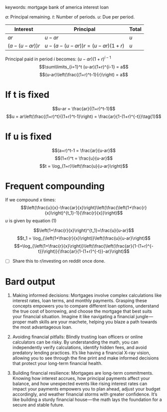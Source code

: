 keywords: mortgage bank of america interest loan

$a$: Principal remaining.
$t$: Number of periods.
$u$: Due per period.

| Interest | Principal | Total |  
| -------- | -------- | -------- |  
| $ar$ | $u-ar$ | $u$ |  
| $(a-(u-ar))r$ | $u-(a-(u-ar))r = (u-ar)(1+r)$ | $u$ |


Principal paid in period $i$ becomes: $(u-ar)(1+r)^{i-1}$
$$\sum\limits_{i=1}^t (u-ar)(1+r)^{i-1} = a$$
$$(u-ar)\left(\frac{(1+r)^t-1}{r}\right) = a$$
# If t is fixed
$$u-ar = \frac{ar}{(1+r)^t-1}$$
$$u = ar\left(\frac{(1+r)^t}{(1+r)^t-1}\right) = \frac{ar}{1-(1+r)^{-t}}\tag{1}$$
# If u is fixed
$$(a+r)^t-1 = \frac{ar}{u-ar}$$
$$(1+r)^t = \frac{u}{u-ar}$$
$$t = \log_{1+r}\left(\frac{u}{u-ar}\right)$$
# Frequent compounding
If we compound $x$ times:
$$\left(\frac{u}{x}-\frac{ar}{x}\right)\left(\frac{\left(1+\frac{r}{x}\right)^{t_1}-1}{\frac{r}{x}}\right)$$
$u$ is given by equation (1)

$$\left(1+\frac{r}{x}\right)^{t_1}=\frac{u}{u-ar}$$
$$t_1 = \log_{\left(1+\frac{r}{x}\right)}\left(\frac{u}{u-ar}\right)$$
$$=\log_{\left(1+\frac{r}{x}\right)}\left(\frac{\left(\frac{ar}{1-(1+r)^{-t}}\right)}{\frac{ar}{1-(1+r)^{-t}}-ar}\right)$$

- [ ] Share this to r/investing on reddit once done.
# Bard output
1. Making informed decisions: Mortgages involve complex calculations like interest rates, loan terms, and monthly payments. Grasping these concepts empowers you to compare different loan options, understand the true cost of borrowing, and choose the mortgage that best suits your financial situation. Imagine it like navigating a financial jungle — proper math skills are your machete, helping you blaze a path towards the most advantageous loan.

2. Avoiding financial pitfalls: Blindly trusting loan officers or online calculators can be risky. By understanding the math, you can independently verify calculations, identify hidden fees, and avoid predatory lending practices. It’s like having a financial X-ray vision, allowing you to see through the fine print and make informed decisions that protect your long-term financial health.

3. Building financial resilience: Mortgages are long-term commitments. Knowing how interest accrues, how principal payments affect your balance, and how unexpected events like rising interest rates can impact your payments empowers you to plan ahead, adjust your budget accordingly, and weather financial storms with greater confidence. It’s like building a sturdy financial house — the math lays the foundation for a secure and stable future.